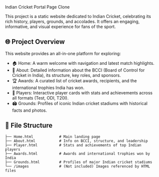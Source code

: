  Indian Cricket  Portal Page Clone

This project is a static website dedicated to Indian Cricket, celebrating its rich history, players, grounds, and accolades. It offers an engaging, informative, and visual experience for fans of the sport.

## 🌐 Project Overview

This website provides an all-in-one platform for exploring:

- 🏠 Home: A warm welcome with navigation and latest match highlights.
- 🏢 About: Detailed information about the BCCI (Board of Control for Cricket in India), its structure, key roles, and sponsors.
- 🏆 Awards: A curated list of cricket awards, recipients, and the international trophies India has won.
- 🏏 Players: Interactive player cards with stats and achievements across all formats (Test, ODI, T20I).
- 🏟️ Grounds: Profiles of iconic Indian cricket stadiums with historical facts and photos.

## 📁 File Structure

```plaintext
├── Home.html            # Main landing page
├── About.html           # Info on BCCI, structure, and leadership
├── Player.html          # Stats and achievements of top Indian players
├── Awards.html          # Awards and international trophies won by India
├── Grounds.html         # Profiles of major Indian cricket stadiums
└── /images              # (Not included) Images referenced by HTML files
